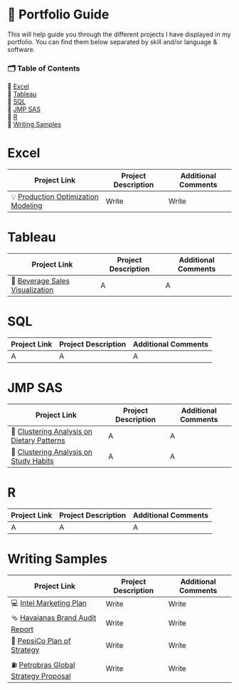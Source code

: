 # 🔎 Portfolio Guide
This will help guide you through the different projects I have displayed in my portfolio. You can find them below separated by skill and/or language & software.

### 🗂️ Table of Contents 
🔗 [Excel](#Excel)  
🔗 [Tableau](#Tableau)  
🔗 [SQL](#SQL)  
🔗 [JMP SAS](#JMP-SAS)  
🔗 [R](#R)  
🔗 [Writing Samples](#Writing-Samples)  

# Excel
| Project Link | Project Description | Additional Comments |
|---|---|---|
| 💡 [Production Optimization Modeling](https://github.com/isabelabpas/excel_projects/tree/main/Excel%20Optimization%20Project) | Write | Write |

# Tableau
| Project Link | Project Description | Additional Comments |
|---|---|---|
| 🧃 [Beverage Sales Visualization](https://github.com/isabelabpas/tableau_projects/tree/main/Beverage%20Sales%20Project) | A | A |

# SQL
| Project Link | Project Description | Additional Comments |
|---|---|---|
| A | A | A |

# JMP SAS
| Project Link | Project Description | Additional Comments |
|---|---|---|
| 🍴 [Clustering Analysis on Dietary Patterns](https://github.com/isabelabpas/jmp_projects/blob/main/Analysis%20on%20Student%20Dietary%20Patterns.md) | A | A |  
| 📘 [Clustering Analysis on Study Habits](https://github.com/isabelabpas/jmp_projects/blob/main/Analysis%20on%20Study%20Habits.md) | A | A |  

# R
| Project Link | Project Description | Additional Comments |
|---|---|---|
| A | A | A |

# Writing Samples
| Project Link | Project Description | Additional Comments |
|---|---|---|
| 💻 [Intel Marketing Plan](https://github.com/isabelabpas/writing_samples/blob/main/Intel%20Marketing%20Plan.pdf) | Write | Write |
| 🩴 [Havaianas Brand Audit Report](https://github.com/isabelabpas/writing_samples/blob/main/Havaianas%20Brand%20Audit%20Report.pdf) | Write | Write |
| 🥤 [PepsiCo Plan of Strategy](https://github.com/isabelabpas/writing_samples/blob/main/PepsiCo%20PoA%20Case%20Study.pdf) | Write | Write |
| ⛽️ [Petrobras Global Strategy Proposal](https://github.com/isabelabpas/writing_samples/blob/main/Petrobras%20Group%20Strategy%20Proposal.pdf) | Write | Write |
